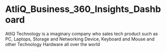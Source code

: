 # AtliQ_Business_360_Insights_Dashboard
AtliQ Technology is a imaginary company who sales tech product such as PC, Laptops, Storage and Networking Device, Keyboard and Mouse and other Technology Hardware all over the world 
